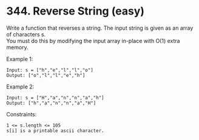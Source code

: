 # 344. Reverse String (easy)

Write a function that reverses a string. The input string is given as an array of characters s.
<br>
You must do this by modifying the input array in-place with O(1) extra memory.
<br>

Example 1:
```
Input: s = ["h","e","l","l","o"]
Output: ["o","l","l","e","h"]
```
Example 2:
```
Input: s = ["H","a","n","n","a","h"]
Output: ["h","a","n","n","a","H"]
```

Constraints:
```
1 <= s.length <= 105
s[i] is a printable ascii character.
```